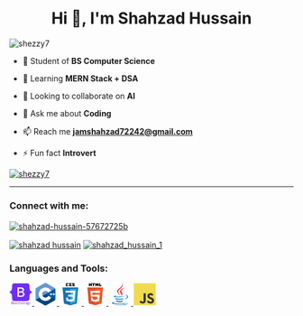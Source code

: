 <h1 align="center">Hi 👋, I'm Shahzad Hussain</h1>


<p align="left"> <img src="https://komarev.com/ghpvc/?username=shezzy7&label=Profile%20views&color=0e75b6&style=flat" alt="shezzy7" /> </p>

- 🔭 Student of **BS Computer Science**

- 🌱 Learning **MERN Stack + DSA**

- 👯 Looking to collaborate on **AI**

- 💬 Ask me about **Coding**

- 📫 Reach me **jamshahzad72242@gmail.com**

- ⚡ Fun fact **Introvert**

<p align="left"> <a href="https://github.com/ryo-ma/github-profile-trophy"><img src="https://github-profile-trophy.vercel.app/?username=shezzy7" alt="shezzy7" /></a> </p>
<hr>
<h3 align="left">Connect with me:</h3>
<p align="left">
<a href="https://linkedin.com/in/shahzad-hussain-57672725b" target="blank"><img align="center" src="https://raw.githubusercontent.com/rahuldkjain/github-profile-readme-generator/master/src/images/icons/Social/linked-in-alt.svg" alt="shahzad-hussain-57672725b" height="30" width="40" /></a>

<a href="https://fb.com/shahzad hussain" target="blank"><img align="center" src="https://raw.githubusercontent.com/rahuldkjain/github-profile-readme-generator/master/src/images/icons/Social/facebook.svg" alt="shahzad hussain" height="30" width="40" /></a>
<a href="https://instagram.com/shahzad_hussain_1" target="blank"><img align="center" src="https://raw.githubusercontent.com/rahuldkjain/github-profile-readme-generator/master/src/images/icons/Social/instagram.svg" alt="shahzad_hussain_1" height="30" width="40" /></a>
</p>
<h3 align="left">Languages and Tools:</h3>
<p align="left"> <a href="https://getbootstrap.com" target="_blank" rel="noreferrer"> <img src="https://raw.githubusercontent.com/devicons/devicon/master/icons/bootstrap/bootstrap-plain-wordmark.svg" alt="bootstrap" width="40" height="40"/> </a> <a href="https://www.w3schools.com/cpp/" target="_blank" rel="noreferrer"> <img src="https://raw.githubusercontent.com/devicons/devicon/master/icons/cplusplus/cplusplus-original.svg" alt="cplusplus" width="40" height="40"/> </a> <a href="https://www.w3schools.com/css/" target="_blank" rel="noreferrer"> <img src="https://raw.githubusercontent.com/devicons/devicon/master/icons/css3/css3-original-wordmark.svg" alt="css3" width="40" height="40"/> </a> <a href="https://www.w3.org/html/" target="_blank" rel="noreferrer"> <img src="https://raw.githubusercontent.com/devicons/devicon/master/icons/html5/html5-original-wordmark.svg" alt="html5" width="40" height="40"/> </a> <a href="https://www.java.com" target="_blank" rel="noreferrer"> <img src="https://raw.githubusercontent.com/devicons/devicon/master/icons/java/java-original.svg" alt="java" width="40" height="40"/> </a> <a href="https://developer.mozilla.org/en-US/docs/Web/JavaScript" target="_blank" rel="noreferrer"> <img src="https://raw.githubusercontent.com/devicons/devicon/master/icons/javascript/javascript-original.svg" alt="javascript" width="40" height="40"/> </a> </p>

